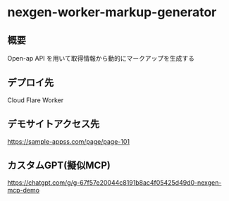 # nexgen-worker-markup-generator

## 概要

Open-ap API を用いて取得情報から動的にマークアップを生成する

## デプロイ先

Cloud Flare Worker

## デモサイトアクセス先

https://sample-appss.com/page/page-101

## カスタムGPT(擬似MCP)

https://chatgpt.com/g/g-67f57e20044c8191b8ac4f05425d49d0-nexgen-mcp-demo